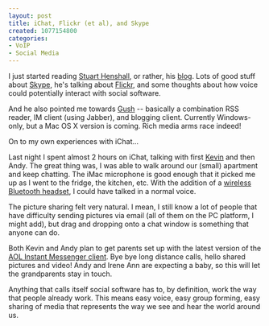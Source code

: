 ```yaml
--- 
layout: post
title: iChat, Flickr (et al), and Skype
created: 1077154800
categories: 
- VoIP
- Social Media
---
```

<p>I just started reading <a href="http://www.henshall.com/">Stuart Henshall</a>, or rather, his <a href="http://www.henshall.com/blog/" title="Unbound Spiral - Stuart Henshall's Blog">blog</a>. Lots of good stuff about <a href="http://www.skype.com">Skype</a>, he's talking about <a href="http://www.flickr.com">Flickr</a>, and some thoughts about how voice could potentially interact with social software.</p>

<p>And he also pointed me towards <a href="http://www.2entwine.com/" title="2entwine's Gush Application">Gush</a> -- basically a combination RSS reader, IM client (using Jabber), and blogging client. Currently Windows-only, but a Mac OS X version is coming. Rich media arms race indeed!</p>

<p>On to my own experiences with iChat…</p>

<!--break-->

<p>Last night I spent almost 2 hours on iChat, talking with first <a href="http://blog.haggaret.com" title="Kevin Haggerty's Blog">Kevin</a> and then Andy. The great thing was, I was able to walk around our (small) apartment and keep chatting. The iMac microphone is good enough that it picked me up as I went to the fridge, the kitchen, etc. With the addition of a <a href="http://www.bmannconsulting.com/node/view/852">wireless Bluetooth headset</a>, I could have talked in a normal voice.</p>

<p>The picture sharing felt very natural. I mean, I still know a lot of people that have difficulty sending pictures via email (all of them on the PC platform, I might add), but drag and dropping onto a chat window is something that anyone can do.</p>

<p>Both Kevin and Andy plan to get parents set up with the latest version of the <a href="http://www.aim.com/">AOL Instant Messenger client</a>. Bye bye long distance calls, hello shared pictures and video! Andy and Irene Ann are expecting a baby, so this will let the grandparents stay in touch.</p>

<p>Anything that calls itself social software has to, by definition, work the way that people already work. This means easy voice, easy group forming, easy sharing of media that represents the way we see and hear the world around us.</p>
